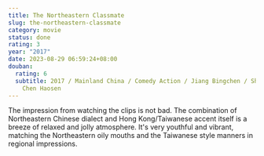 ```yaml
---
title: The Northeastern Classmate
slug: the-northeastern-classmate
category: movie
status: done
rating: 3
year: "2017"
date: 2023-08-29 06:59:24+08:00
douban:
  rating: 6
  subtitle: 2017 / Mainland China / Comedy Action / Jiang Bingchen / Shi Yuanting
    Chen Haosen
---
```


The impression from watching the clips is not bad. The combination of Northeastern Chinese dialect and Hong Kong/Taiwanese accent itself is a breeze of relaxed and jolly atmosphere. It's very youthful and vibrant, matching the Northeastern oily mouths and the Taiwanese style manners in regional impressions.
